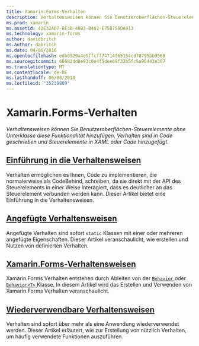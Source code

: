 ```yaml
---
title: Xamarin.Forms-Verhalten
description: Verhaltensweisen können Sie Benutzeroberflächen-Steuerelemente ohne Unterklasse diese Funktionalität hinzufügen. Verhalten sind in Code geschrieben und Steuerelemente in XAML oder Code hinzugefügt.
ms.prod: xamarin
ms.assetid: 42E32AD7-8E3B-48B3-B402-E75B758DA913
ms.technology: xamarin-forms
author: davidbritch
ms.author: dabritch
ms.date: 04/06/2016
ms.openlocfilehash: edb8929a4e5ffcff74714f65154cd78795bb9568
ms.sourcegitcommit: 66682dd8e93c0e4f5dee69f32b5fc5a96443e307
ms.translationtype: MT
ms.contentlocale: de-DE
ms.lasthandoff: 06/08/2018
ms.locfileid: "35239809"
---
```

# <a name="xamarinforms-behaviors"></a>Xamarin.Forms-Verhalten

_Verhaltensweisen können Sie Benutzeroberflächen-Steuerelemente ohne Unterklasse diese Funktionalität hinzufügen. Verhalten sind in Code geschrieben und Steuerelemente in XAML oder Code hinzugefügt._

## <a name="introduction-to-behaviorsintroductionmd"></a>[Einführung in die Verhaltensweisen](introduction.md)

Verhalten ermöglichen es Ihnen, Code zu implementieren, die normalerweise als CodeBehind, schreiben, da sie direkt mit der API des Steuerelements in einer Weise interagiert, dass es deutlicher an das Steuerelement verbunden werden kann. Dieser Artikel bietet eine Einführung in die Verhaltensweisen.

## <a name="attached-behaviorsattachedmd"></a>[Angefügte Verhaltensweisen](attached.md)

Angefügte Verhalten sind sofort `static` Klassen mit einer oder mehreren angefügte Eigenschaften. Dieser Artikel veranschaulicht, wie erstellen und Nutzen von definierten Verhalten.

## <a name="xamarinforms-behaviorscreatingmd"></a>[Xamarin.Forms-Verhaltensweisen](creating.md)

Xamarin.Forms Verhalten entstehen durch Ableiten von der [ `Behavior` ](https://developer.xamarin.com/api/type/Xamarin.Forms.Behavior/) oder [ `Behavior<T>` ](https://developer.xamarin.com/api/type/Xamarin.Forms.Behavior%3CT%3E/) Klasse. In diesem Artikel wird das Erstellen und Verwenden von Xamarin.Forms Verhalten veranschaulicht.

## <a name="reusable-behaviorsreusableindexmd"></a>[Wiederverwendbare Verhaltensweisen](reusable/index.md)

Verhalten sind sofort über mehr als eine Anwendung wiederverwendet werden. Dieser Artikel erläutert, wie zur Erstellung von nützlich Verhalten, um häufig verwendete Funktionen auszuführen.
